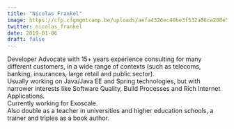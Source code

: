 ```yaml
---
title: "Nicolas Frankel"
image: https://cfp.cfgmgmtcamp.be/uploads/aefa4326ec40be3f532a86ca208e5fbe2db29d63ddf300b1b5.jpeg
twitter: nicolas_frankel
date: 2019-01-06
draft: false
---
```


Developer Advocate with 15+ years experience consulting for many different customers,
in a wide range of contexts (such as telecoms, banking, insurances, large retail and public sector).  
Usually working on Java/Java EE and Spring technologies, but with narrower interests like Software Quality,
Build Processes and Rich Internet Applications.  
Currently working for Exoscale.  
Also double as a teacher in universities and higher education schools, a trainer and triples as a book author.  

